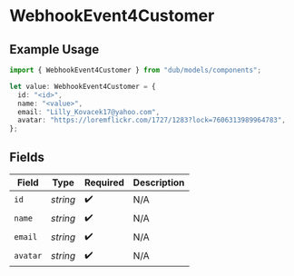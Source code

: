 # WebhookEvent4Customer

## Example Usage

```typescript
import { WebhookEvent4Customer } from "dub/models/components";

let value: WebhookEvent4Customer = {
  id: "<id>",
  name: "<value>",
  email: "Lilly_Kovacek17@yahoo.com",
  avatar: "https://loremflickr.com/1727/1283?lock=7606313989964783",
};
```

## Fields

| Field              | Type               | Required           | Description        |
| ------------------ | ------------------ | ------------------ | ------------------ |
| `id`               | *string*           | :heavy_check_mark: | N/A                |
| `name`             | *string*           | :heavy_check_mark: | N/A                |
| `email`            | *string*           | :heavy_check_mark: | N/A                |
| `avatar`           | *string*           | :heavy_check_mark: | N/A                |